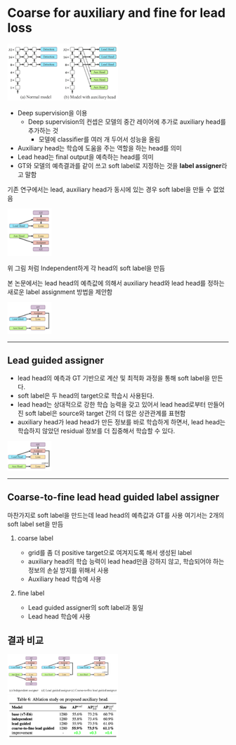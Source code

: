 # Coarse for auxiliary and fine for lead loss

<img src="Pasted image 20221127200111.png" width="50%">

- Deep supervision을 이용
  - Deep supervision의 컨셉은 모델의 중간 레이어에 추가로 auxiliary head를 추가하는 것
    - 모델에 classifier를 여러 개 두어서 성능을 올림
- Auxiliary head는 학습에 도움을 주는 역할을 하는 head를 의미
- Lead head는 final output을 예측하는 head를 의미
- GT와 모델의 예측결과를 같이 쓰고 soft label로 지정하는 것을 **label assigner**라고 말함

기존 연구에서는 lead, auxiliary head가 동시에 있는 경우 soft label을 만들 수 없었음

<img src="Pasted image 20221127213600.png" width="20%">

위 그림 처럼 Independent하게 각 head의 soft label을 만듬

본 논문에서는 lead head의 예측값에 의해서 auxiliary head와 lead head를 정하는 새로운 label assignment 방법을 제안함

<img src="Pasted image 20221127212416.png" width="20%">

---

## Lead guided assigner

- lead head의 예측과 GT 기반으로 계산 및 최적화 과정을 통해 soft label을 만든다.
- soft label은 두 head의 target으로 학습시 사용된다.
- lead head는 상대적으로 강한 학습 능력을 갖고 있어서 lead head로부터 만들어진 soft label은 source와 target 간의 더 많은 상관관계를 표현함
- auxiliary head가 lead head가 만든 정보를 바로 학습하게 하면서, lead head는 학습하지 않았던 residual 정보를 더 집중해서 학습할 수 있다.

<img src="Pasted image 20221127212433.png" width="20%">

---

## Coarse-to-fine lead head guided label assigner

마찬가지로 soft label을 만드는데 lead head의 예측값과 GT를 사용
여기서는 2개의 soft label set을 만듬

1. coarse label

   - grid를 좀 더 positive target으로 여겨지도록 해서 생성된 label
   - auxiliary head의 학습 능력이 lead head만큼 강하지 않고, 학습되어야 하는 정보의 손실 방지를 위해서 사용
   - Auxiliary head 학습에 사용

2. fine label

   - Lead guided assigner의 soft label과 동일
   - Lead head 학습에 사용

## 결과 비교

<img src="Pasted image 20221127214100.png" width="50%">
<img src="Pasted image 20221127213426.png" width="50%">
